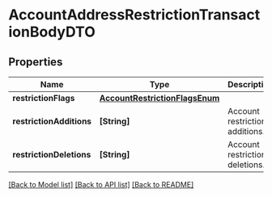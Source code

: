 # AccountAddressRestrictionTransactionBodyDTO

## Properties
Name | Type | Description | Notes
------------ | ------------- | ------------- | -------------
**restrictionFlags** | [**AccountRestrictionFlagsEnum**](AccountRestrictionFlagsEnum.md) |  | 
**restrictionAdditions** | **[String]** | Account restriction additions. | 
**restrictionDeletions** | **[String]** | Account restriction deletions. | 

[[Back to Model list]](../README.md#documentation-for-models) [[Back to API list]](../README.md#documentation-for-api-endpoints) [[Back to README]](../README.md)


